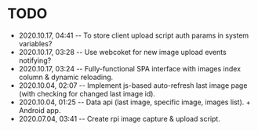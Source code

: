 # TODO

- 2020.10.17, 04:41 -- To store client upload script auth params in system variables?
- 2020.10.17, 03:28 -- Use webcoket for new image upload events notifying?
- 2020.10.17, 03:24 -- Fully-functional SPA interface with images index column & dynamic reloading.
- 2020.10.04, 02:07 -- Implement js-based auto-refresh last image page (with checking for changed last image id).
- 2020.10.04, 01:25 -- Data api (last image, specific image, images list). + Android app.
- 2020.07.04, 03:41 -- Create rpi image capture & upload script.

<!--
 @changed 2020.10.17, 04:42
-->
